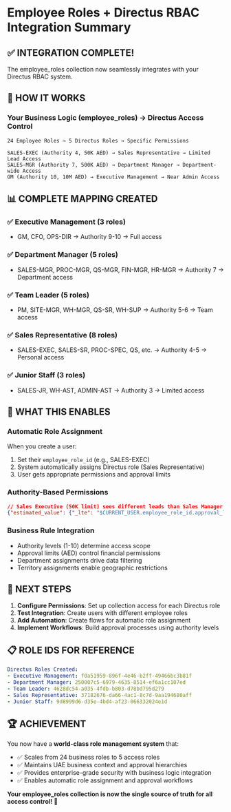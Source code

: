 # Employee Roles + Directus RBAC Integration Summary

## ✅ INTEGRATION COMPLETE!

The employee_roles collection now seamlessly integrates with your Directus RBAC system.

## 🔄 HOW IT WORKS

### Your Business Logic (employee_roles) → Directus Access Control

```
24 Employee Roles → 5 Directus Roles → Specific Permissions

SALES-EXEC (Authority 4, 50K AED) → Sales Representative → Limited Lead Access
SALES-MGR (Authority 7, 500K AED) → Department Manager → Department-wide Access  
GM (Authority 10, 10M AED) → Executive Management → Near Admin Access
```

## 📊 COMPLETE MAPPING CREATED

### ✅ Executive Management (3 roles)
- GM, CFO, OPS-DIR → Authority 9-10 → Full access

### ✅ Department Manager (5 roles)  
- SALES-MGR, PROC-MGR, QS-MGR, FIN-MGR, HR-MGR → Authority 7 → Department access

### ✅ Team Leader (5 roles)
- PM, SITE-MGR, WH-MGR, QS-SR, WH-SUP → Authority 5-6 → Team access

### ✅ Sales Representative (8 roles)
- SALES-EXEC, SALES-SR, PROC-SPEC, QS, etc. → Authority 4-5 → Personal access

### ✅ Junior Staff (3 roles)
- SALES-JR, WH-AST, ADMIN-AST → Authority 3 → Limited access

## 🎯 WHAT THIS ENABLES

### Automatic Role Assignment
When you create a user:
1. Set their `employee_role_id` (e.g., SALES-EXEC)
2. System automatically assigns Directus role (Sales Representative)
3. User gets appropriate permissions and approval limits

### Authority-Based Permissions
```json
// Sales Executive (50K limit) sees different leads than Sales Manager (500K limit)
{"estimated_value": {"_lte": "$CURRENT_USER.employee_role_id.approval_limit"}}
```

### Business Rule Integration
- Authority levels (1-10) determine access scope
- Approval limits (AED) control financial permissions  
- Department assignments drive data filtering
- Territory assignments enable geographic restrictions

## 🔧 NEXT STEPS

1. **Configure Permissions**: Set up collection access for each Directus role
2. **Test Integration**: Create users with different employee roles
3. **Add Automation**: Create flows for automatic role assignment
4. **Implement Workflows**: Build approval processes using authority levels

## 📋 ROLE IDS FOR REFERENCE

```yaml
Directus Roles Created:
- Executive Management: f0a51959-896f-4e46-b2ff-49466bc3b81f
- Department Manager: 250007c5-6979-4635-8514-ef6a1cc107ed  
- Team Leader: 4628dc54-a035-4fdb-b803-d78bd795d279
- Sales Representative: 37182676-da66-4ac1-8c7d-9aa194680aff
- Junior Staff: 9d8999d6-d35e-4bd4-af23-066332024e1d
```

## 🏆 ACHIEVEMENT

You now have a **world-class role management system** that:
- ✅ Scales from 24 business roles to 5 access roles
- ✅ Maintains UAE business context and approval hierarchies  
- ✅ Provides enterprise-grade security with business logic integration
- ✅ Enables automatic role assignment and approval workflows

**Your employee_roles collection is now the single source of truth for all access control! 🎉**
